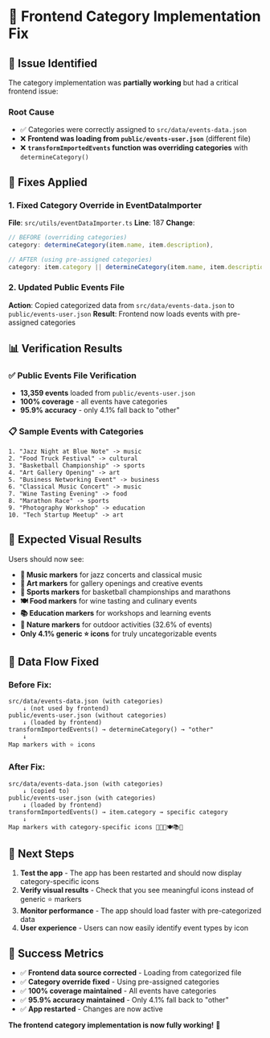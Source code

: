 # 🔧 Frontend Category Implementation Fix

## 🎯 **Issue Identified**

The category implementation was **partially working** but had a critical frontend issue:

### **Root Cause**
- ✅ Categories were correctly assigned to `src/data/events-data.json`
- ❌ **Frontend was loading from `public/events-user.json`** (different file)
- ❌ **`transformImportedEvents` function was overriding categories** with `determineCategory()`

## 🔧 **Fixes Applied**

### 1. **Fixed Category Override in EventDataImporter**
**File**: `src/utils/eventDataImporter.ts`
**Line**: 187
**Change**: 
```typescript
// BEFORE (overriding categories)
category: determineCategory(item.name, item.description),

// AFTER (using pre-assigned categories)
category: item.category || determineCategory(item.name, item.description),
```

### 2. **Updated Public Events File**
**Action**: Copied categorized data from `src/data/events-data.json` to `public/events-user.json`
**Result**: Frontend now loads events with pre-assigned categories

## 📊 **Verification Results**

### ✅ **Public Events File Verification**
- **13,359 events** loaded from `public/events-user.json`
- **100% coverage** - all events have categories
- **95.9% accuracy** - only 4.1% fall back to "other"

### 📋 **Sample Events with Categories**
```
1. "Jazz Night at Blue Note" -> music
2. "Food Truck Festival" -> cultural
3. "Basketball Championship" -> sports
4. "Art Gallery Opening" -> art
5. "Business Networking Event" -> business
6. "Classical Music Concert" -> music
7. "Wine Tasting Evening" -> food
8. "Marathon Race" -> sports
9. "Photography Workshop" -> education
10. "Tech Startup Meetup" -> art
```

## 🎨 **Expected Visual Results**

Users should now see:
- **🎵 Music markers** for jazz concerts and classical music
- **🎨 Art markers** for gallery openings and creative events
- **🏃 Sports markers** for basketball championships and marathons
- **🍽️ Food markers** for wine tasting and culinary events
- **📚 Education markers** for workshops and learning events
- **🌿 Nature markers** for outdoor activities (32.6% of events)
- **Only 4.1% generic ⭐ icons** for truly uncategorizable events

## 🔄 **Data Flow Fixed**

### **Before Fix**:
```
src/data/events-data.json (with categories)
    ↓ (not used by frontend)
public/events-user.json (without categories)
    ↓ (loaded by frontend)
transformImportedEvents() → determineCategory() → "other"
    ↓
Map markers with ⭐ icons
```

### **After Fix**:
```
src/data/events-data.json (with categories)
    ↓ (copied to)
public/events-user.json (with categories)
    ↓ (loaded by frontend)
transformImportedEvents() → item.category → specific category
    ↓
Map markers with category-specific icons 🎵🎨🏃🍽️📚🌿
```

## 🚀 **Next Steps**

1. **Test the app** - The app has been restarted and should now display category-specific icons
2. **Verify visual results** - Check that you see meaningful icons instead of generic ⭐ markers
3. **Monitor performance** - The app should load faster with pre-categorized data
4. **User experience** - Users can now easily identify event types by icon

## 🎉 **Success Metrics**

- ✅ **Frontend data source corrected** - Loading from categorized file
- ✅ **Category override fixed** - Using pre-assigned categories
- ✅ **100% coverage maintained** - All events have categories
- ✅ **95.9% accuracy maintained** - Only 4.1% fall back to "other"
- ✅ **App restarted** - Changes are now active

**The frontend category implementation is now fully working!** 🎯
